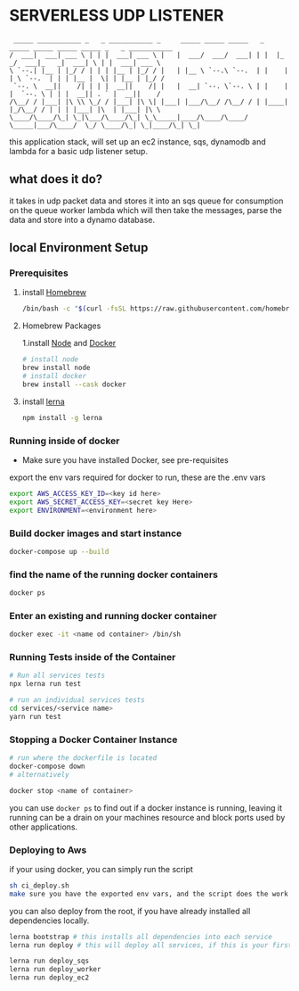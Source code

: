 # SERVERLESS UDP LISTENER
```
 _____ ___________ _   _ ___________ _     _____ _____ _____   _    _____ _____ _____ _____ _   _ ___________ 
/  ___|  ___| ___ \ | | |  ___| ___ \ |   |  ___/  ___/  ___| | |  |_   _/  ___|_   _|  ___| \ | |  ___| ___ \
\ `--.| |__ | |_/ / | | | |__ | |_/ / |   | |__ \ `--.\ `--.  | |    | | \ `--.  | | | |__ |  \| | |__ | |_/ /
 `--. \  __||    /| | | |  __||    /| |   |  __| `--. \`--. \ | |    | |  `--. \ | | |  __|| . ` |  __||    / 
/\__/ / |___| |\ \\ \_/ / |___| |\ \| |___| |___/\__/ /\__/ / | |____| |_/\__/ / | | | |___| |\  | |___| |\ \ 
\____/\____/\_| \_|\___/\____/\_| \_\_____|____/\____/\____/  \_____|___/\____/  \_/ \____/\_| \_|____/\_| \_|
```                                                                                                  
                                                                                                                                                                                                        
this application stack, will set up an ec2 instance, sqs, dynamodb and lambda for a basic udp listener setup.

## what does it do? 
it takes in udp packet data and stores it into an sqs queue for consumption on the queue worker lambda which will then take the messages, parse the data and store into a dynamo database. 

## local Environment Setup

### Prerequisites

1. install [Homebrew](http://brew.sh)
    ```bash 
    /bin/bash -c "$(curl -fsSL https://raw.githubusercontent.com/homebrew/install/HEAD/install.sh)"
    ```
2. Homebrew Packages

    1.install [Node](https://nodejs.org/en/) and [Docker](https://docs.docker.com/)
    ```bash 
    # install node
    brew install node
    # install docker
    brew install --cask docker
    ```
3. install [lerna](https://github.com/lerna/lerna)
    ```bash
    npm install -g lerna
    ```


### Running inside of docker

* Make sure you have installed Docker, see pre-requisites
 
export the env vars required for docker to run, these are the .env vars

```bash 
export AWS_ACCESS_KEY_ID=<key id here>
export AWS_SECRET_ACCESS_KEY=<secret key Here>
export ENVIRONMENT=<environment here>
```
### Build docker images and start instance

```bash
docker-compose up --build
```

### find the name of the running docker containers

```bash
docker ps
```

### Enter an existing and running docker container

```bash
docker exec -it <name od container> /bin/sh
```

### Running Tests inside of the Container

```bash
# Run all services tests
npx lerna run test

# run an individual services tests
cd services/<service name>
yarn run test

```

### Stopping a Docker Container Instance 

```bash
# run where the dockerfile is located
docker-compose down
# alternatively 

docker stop <name of container>


```
you can use `docker ps` to find out if a docker instance is running, leaving it running can be a drain on your machines resource and block ports used by other applications.

### Deploying to Aws

if your using docker, you can simply run the script
```bash
sh ci_deploy.sh 
make sure you have the exported env vars, and the script does the work for you, it deploys the services in the right order
```

you can also deploy from the root, if you have already installed all dependencies locally. 
```bash
lerna bootstrap # this installs all dependencies into each service
lerna run deploy # this will deploy all services, if this is your first time deploy the sqs queue first, as it exports a variable for the worker to grab

lerna run deploy_sqs 
lerna run deploy_worker
lerna run deploy_ec2

```